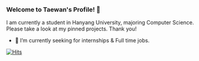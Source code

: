 ### Welcome to Taewan's Profile! 👋

I am currently a student in Hanyang University, majoring Computer Science. 
Please take a look at my pinned projects. Thank you!

* 🌱 I’m currently seeking for internships & Full time jobs.

[![Hits](https://hits.seeyoufarm.com/api/count/incr/badge.svg?url=https%3A%2F%2Fgithub.com%2FTaewan-P)](https://hits.seeyoufarm.com)
